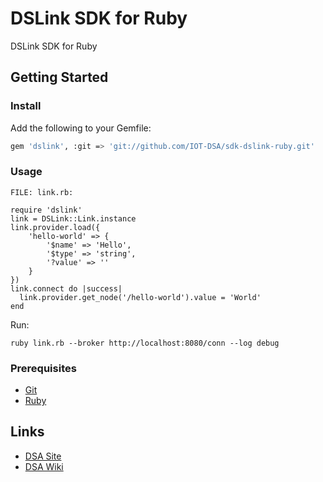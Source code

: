 # DSLink SDK for Ruby 

DSLink SDK for Ruby

## Getting Started

### Install

Add the following to your Gemfile:

```bash
gem 'dslink', :git => 'git://github.com/IOT-DSA/sdk-dslink-ruby.git'
```

### Usage

    FILE: link.rb:

```
require 'dslink'
link = DSLink::Link.instance
link.provider.load({
    'hello-world' => {
        '$name' => 'Hello',
        '$type' => 'string',
        '?value' => ''
    }
})
link.connect do |success|
  link.provider.get_node('/hello-world').value = 'World'
end
```

Run:
```
ruby link.rb --broker http://localhost:8080/conn --log debug
```





### Prerequisites

- [Git](https://git-scm.com/downloads)
- [Ruby](https://www.ruby-lang.org/en/downloads/)

## Links

- [DSA Site](http://iot-dsa.org/)
- [DSA Wiki](https://github.com/IOT-DSA/docs/wiki)
